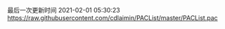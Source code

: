 最后一次更新时间 2021-02-01 05:30:23
https://raw.githubusercontent.com/cdlaimin/PACList/master/PACList.pac

